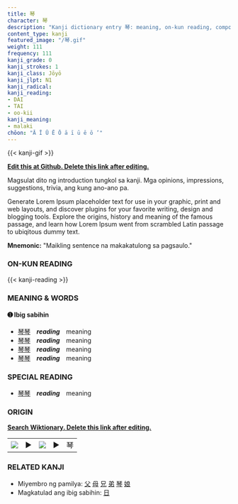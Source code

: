 ```yaml
---
title: 琴
character: 琴
description: "Kanji dictionary entry 琴: meaning, on-kun reading, compounds, origin, related kanji"
content_type: kanji
featured_image: "/琴.gif"
weight: 111
frequency: 111
kanji_grade: 0
kanji_strokes: 1
kanji_class: Jōyō
kanji_jlpt: N1
kanji_radical: 
kanji_reading: 
- DAI
- TAI
- oo-kii
kanji_meaning:
- malaki
chōon: "Ā Ī Ū Ē Ō ā ī ū ē ō ’"
---
```

[//]: # (Don't edit the line below. Kanji animated GIF code is automatically generated.)
{{< kanji-gif >}}

[//]: # (Edit below this line.)

**[Edit this at Github. Delete this link after editing.](https://github.com/tim0g/tim/tree/main/content/kanji/琴/index.md)**

Magsulat dito ng introduction tungkol sa kanji. Mga opinions, impressions, suggestions, trivia, ang kung ano-ano pa.

Generate Lorem Ipsum placeholder text for use in your graphic, print and web layouts, and discover plugins for your favorite writing, design and blogging tools. Explore the origins, history and meaning of the famous passage, and learn how Lorem Ipsum went from scrambled Latin passage to ubiqitous dummy text.
 
**Mnemonic:** "Maikling sentence na makakatulong sa pagsaulo."

### ON-KUN READING

[//]: # (Don't edit the line below. ON-KUN READING code is automatically generated.)
{{< kanji-reading >}}

### MEANING & WORDS

#### ➊ **Ibig sabihin**
  - [琴](../琴)[琴](../琴)　***reading***　meaning
  - [琴](../琴)[琴](../琴)　***reading***　meaning
  - [琴](../琴)[琴](../琴)　***reading***　meaning
  - [琴](../琴)[琴](../琴)　***reading***　meaning

### SPECIAL READING
  - [琴](../琴)[琴](../琴)　***reading***　meaning

### ORIGIN

**[Search Wiktionary. Delete this link after editing.](https://wiktionary.org/wiki/琴)**
<table class="kanji-table"><tr><td>
<img src="60px-琴-bronze.svg.png">
</td><td>▶</td><td>
<img src="60px-琴-oracle.svg.png">
</td><td>▶</td>
<td class="kanji-origin">琴</td>
</tr></table>

### RELATED KANJI
- Miyembro ng pamilya: [父](../父) [母](../母) [兄](../兄) [弟](../弟) [琴](../琴) [娘](../娘)
- Magkatulad ang ibig sabihin: [日](../日)
